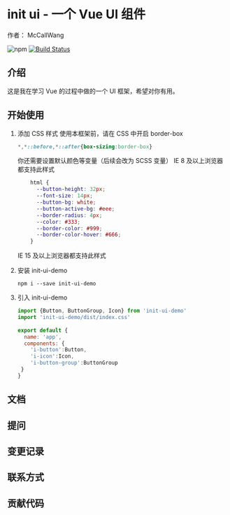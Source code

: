 # init ui - 一个 Vue UI 组件
作者： McCallWang  

![npm](https://img.shields.io/npm/v/init-ui-demo)
[![Build Status](https://travis-ci.org/wh2887/init-ui.svg?branch=master)](https://travis-ci.org/wh2887/init-ui)
## 介绍
这是我在学习 Vue 的过程中做的一个 UI 框架，希望对你有用。
## 开始使用
1. 添加 CSS 样式
    使用本框架前，请在 CSS 中开启 border-box
    ```css
    *,*::before,*::after{box-sizing:border-box}
    ```
  
    你还需要设置默认颜色等变量（后续会改为 SCSS 变量）
    IE 8 及以上浏览器都支持此样式
    ```css
        html {
          --button-height: 32px;
          --font-size: 14px;
          --button-bg: white;
          --button-active-bg: #eee;
          --border-radius: 4px;
          --color: #333;
          --border-color: #999;
          --border-color-hover: #666;
        }
    ```
    IE 15 及以上浏览器都支持此样式
    
2. 安装 init-ui-demo
    ```
    npm i --save init-ui-demo
    ```
3. 引入 init-ui-demo
    ```javascript
    import {Button, ButtonGroup, Icon} from 'init-ui-demo'
    import 'init-ui-demo/dist/index.css'    
     
    export default {
      name: 'app',
      components: {
        'i-button':Button,
        'i-icon':Icon,
        'i-button-group':ButtonGroup
     }
    }
    ```


## 文档

## 提问

## 变更记录

## 联系方式

## 贡献代码

